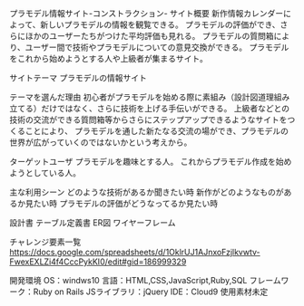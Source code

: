 プラモデル情報サイト-コンストラクション-
サイト概要
新作情報カレンダーによって、新しいプラモデルの情報を観覧できる。 プラモデルの評価ができ、さらにほかのユーザーたちがつけた平均評価も見れる。 プラモデルの質問箱により、ユーザー間で技術やプラモデルについての意見交換ができる。 プラモデルをこれから始めようとする人や上級者が集まるサイト。

サイトテーマ
プラモデルの情報サイト

テーマを選んだ理由
初心者がプラモデルを始める際に素組み（設計図道理組み立てる）だけではなく、さらに技術を上げる手伝いができる。 上級者などとの技術の交流ができる質問箱等からさらにステップアップできるようなサイトをつくることにより、 プラモデルを通した新たなる交流の場ができ、プラモデルの世界が広がっていくのではないかという考えから。

ターゲットユーザ
プラモデルを趣味とする人。 これからプラモデル作成を始めようとしている人。

主な利用シーン
どのような技術があるか聞きたい時 新作がどのようなものがあるか見たい時 プラモデルの評価がどうなってるか見たい時

設計書
テーブル定義書 ER図 ワイヤーフレーム

チャレンジ要素一覧
https://docs.google.com/spreadsheets/d/1OklrUJ1AJnxoFzjlkvwtv-FwexEXLZi4f4CccPykKI0/edit#gid=186999329

開発環境
OS：windws10
言語：HTML,CSS,JavaScript,Ruby,SQL
フレームワーク：Ruby on Rails
JSライブラリ：jQuery
IDE：Cloud9
使用素材未定